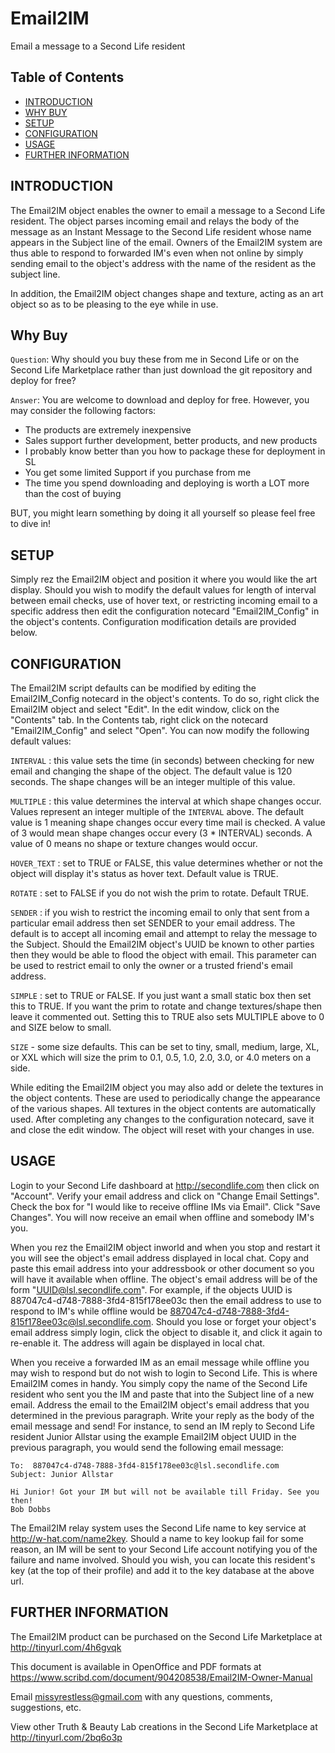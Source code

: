 # Email2IM

Email a message to a Second Life resident

## Table of Contents

- [INTRODUCTION](#introduction)
- [WHY BUY](#why-buy)
- [SETUP](#setup)
- [CONFIGURATION](#configuration)
- [USAGE](#usage)
- [FURTHER INFORMATION](#further-information)

## INTRODUCTION

The Email2IM object enables the owner to email a message to a Second Life resident. The object parses incoming email and relays the body of the message as an Instant Message to the Second Life resident whose name appears in the Subject line of the email. Owners of the Email2IM system are thus able to respond to forwarded IM's even when not online by simply sending email to the object's address with the name of the resident as the subject line.

In addition, the Email2IM object changes shape and texture, acting as an art object so as to be pleasing to the eye while in use.

## Why Buy

`Question`: Why should you buy these from me in Second Life or on the Second Life Marketplace rather than just download the git repository and deploy for free?

`Answer`: You are welcome to download and deploy for free. However, you may consider the following factors:

  - The products are extremely inexpensive
  - Sales support further development, better products, and new products
  - I probably know better than you how to package these for deployment in SL
  - You get some limited Support if you purchase from me
  - The time you spend downloading and deploying is worth a LOT more than the cost of buying

BUT, you might learn something by doing it all yourself so please feel free to dive in!

## SETUP

Simply rez the Email2IM object and position it where you would like the art display. Should you wish to modify the default values for length of interval between email checks, use of hover text, or restricting incoming email to a specific address then edit the configuration notecard "Email2IM_Config" in the object's contents. Configuration modification details are provided below.

## CONFIGURATION

The Email2IM script defaults can be modified by editing the Email2IM_Config notecard in the object's contents. To do so, right click the Email2IM object and select "Edit". In the edit window, click on the "Contents" tab. In the Contents tab, right click on the notecard "Email2IM_Config" and select "Open". You can now modify the following default values:

`INTERVAL`
: this value sets the time (in seconds) between checking for new email and changing the shape of the object. The default value is 120 seconds. The shape changes will be an integer multiple of this value.

`MULTIPLE`
: this value determines the interval at which shape changes occur. Values represent an integer multiple of the `INTERVAL` above. The default value is 1 meaning shape changes occur every time mail is checked. A value of 3 would mean shape changes occur every (3 * INTERVAL) seconds. A value of 0 means no shape or texture changes would occur.

`HOVER_TEXT`
: set to TRUE or FALSE, this value determines whether or not the object will display it's status as hover text. Default value is TRUE.

`ROTATE`
: set to FALSE if you do not wish the prim to rotate. Default TRUE.

`SENDER`
: if you wish to restrict the incoming email to only that sent from a particular email address then set SENDER to your email address. The default is to accept all incoming email and attempt to relay the message to the Subject. Should the Email2IM object's UUID be known to other parties then they would be able to flood the object with email. This parameter can be used to restrict email to only the owner or a trusted friend's email address.

`SIMPLE`
: set to TRUE or FALSE. If you just want a small static box then set this to TRUE. If you want the prim to rotate and change textures/shape then leave it commented out. Setting this to TRUE also sets MULTIPLE above to 0 and SIZE below to small.

`SIZE` - some size defaults. This can be set to tiny, small, medium, large, XL, or XXL which will size the prim to 0.1, 0.5, 1.0, 2.0, 3.0, or 4.0 meters on a side.

While editing the Email2IM object you may also add or delete the textures in the object contents. These are used to periodically change the appearance of the various shapes. All textures in the object contents are automatically used. After completing any changes to the configuration notecard, save it and close the edit window. The object will reset with your changes in use.

## USAGE

Login to your Second Life dashboard at http://secondlife.com then click on "Account". Verify your email address and click on "Change Email Settings". Check the box for "I would like to receive offline IMs via Email". Click "Save Changes". You will now receive an email when offline and somebody IM's you.

When you rez the Email2IM object inworld and when you stop and restart it you will see the object's email address displayed in local chat. Copy and paste this email address into your addressbook or other document so you will have it available when offline. The object's email address will be of the form "UUID@lsl.secondlife.com". For example, if the objects UUID is 887047c4-d748-7888-3fd4-815f178ee03c then the email address to use to respond to IM's while offline would be 887047c4-d748-7888-3fd4-815f178ee03c@lsl.secondlife.com. Should you lose or forget your object's email address simply login, click the object to disable it, and click it again to re-enable it. The address will again be displayed in local chat.

When you receive a forwarded IM as an email message while offline you may wish to respond but do not wish to login to Second Life. This is where Email2IM comes in handy. You simply copy the name of the Second Life resident who sent you the IM and paste that into the Subject line of a new email. Address the email to the Email2IM object's email address that you determined in the previous paragraph. Write your reply as the body of the email message and send! For instance, to send an IM reply to Second Life resident Junior Allstar using the example Email2IM object UUID in the previous paragraph, you would send the following email message:

	To:  887047c4-d748-7888-3fd4-815f178ee03c@lsl.secondlife.com
	Subject: Junior Allstar

	Hi Junior! Got your IM but will not be available till Friday. See you then!
	Bob Dobbs

The Email2IM relay system uses the Second Life name to key service at http://w-hat.com/name2key. Should a name to key lookup fail for some reason, an IM will be sent to your Second Life account notifying you of the failure and name involved. Should you wish, you can locate this resident's key (at the top of their profile) and add it to the key database at the above url.

## FURTHER INFORMATION

The Email2IM product can be purchased on the Second Life Marketplace at http://tinyurl.com/4h6gvqk

This document is available in OpenOffice and PDF formats at https://www.scribd.com/document/904208538/Email2IM-Owner-Manual

Email missyrestless@gmail.com with any questions, comments, suggestions, etc.

View other Truth & Beauty Lab creations in the Second Life Marketplace at http://tinyurl.com/2bq6o3p
